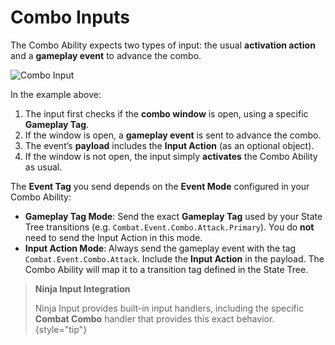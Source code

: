 # Combo Inputs
<primary-label ref="combat"/>

The Combo Ability expects two types of input: the usual **activation action** and a **gameplay event** to advance the combo.

<tabs group="sample">
    <tab title="Blueprint" group-key="bp">
        <img src="cbt_combo_input_blueprint.png" alt="Combo Input" thumbnail="true" border-effect="line"/>
    </tab>
    <tab title="C++" group-key="cpp">
        <code-block lang="c++" src="cbt_combo_input.cpp" />
    </tab>
</tabs>

In the example above:

1. The input first checks if the **combo window** is open, using a specific **Gameplay Tag**.
2. If the window is open, a **gameplay event** is sent to advance the combo.
3. The event’s **payload** includes the **Input Action** (as an optional object).
4. If the window is not open, the input simply **activates** the Combo Ability as usual.

The **Event Tag** you send depends on the **Event Mode** configured in your Combo Ability:

- **Gameplay Tag Mode**: Send the exact **Gameplay Tag** used by your State Tree transitions (e.g. `Combat.Event.Combo.Attack.Primary`). You do **not** need to send the Input Action in this mode.
- **Input Action Mode**: Always send the gameplay event with the tag `Combat.Event.Combo.Attack`. Include the **Input Action** in the payload. The Combo Ability will map it to a transition tag defined in the State Tree.

> **Ninja Input Integration**
>
> Ninja Input provides built-in input handlers, including the specific **Combat Combo** handler that provides this exact
> behavior.
{style="tip"}